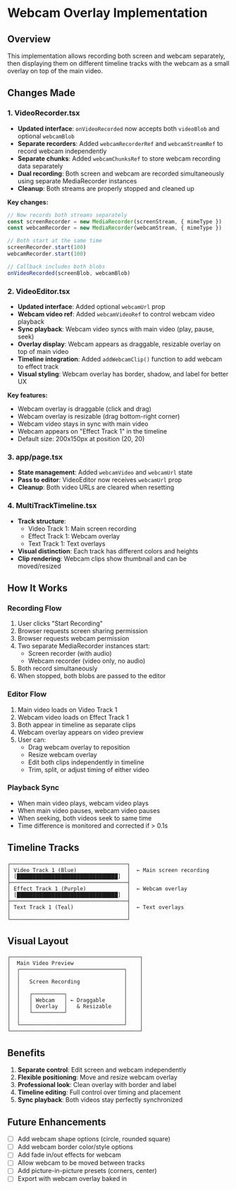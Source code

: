 # Webcam Overlay Implementation

## Overview
This implementation allows recording both screen and webcam separately, then displaying them on different timeline tracks with the webcam as a small overlay on top of the main video.

## Changes Made

### 1. VideoRecorder.tsx
- **Updated interface**: `onVideoRecorded` now accepts both `videoBlob` and optional `webcamBlob`
- **Separate recorders**: Added `webcamRecorderRef` and `webcamStreamRef` to record webcam independently
- **Separate chunks**: Added `webcamChunksRef` to store webcam recording data separately
- **Dual recording**: Both screen and webcam are recorded simultaneously using separate MediaRecorder instances
- **Cleanup**: Both streams are properly stopped and cleaned up

**Key changes:**
```typescript
// Now records both streams separately
const screenRecorder = new MediaRecorder(screenStream, { mimeType })
const webcamRecorder = new MediaRecorder(webcamStream, { mimeType })

// Both start at the same time
screenRecorder.start(100)
webcamRecorder.start(100)

// Callback includes both blobs
onVideoRecorded(screenBlob, webcamBlob)
```

### 2. VideoEditor.tsx
- **Updated interface**: Added optional `webcamUrl` prop
- **Webcam video ref**: Added `webcamVideoRef` to control webcam video playback
- **Sync playback**: Webcam video syncs with main video (play, pause, seek)
- **Overlay display**: Webcam appears as draggable, resizable overlay on top of main video
- **Timeline integration**: Added `addWebcamClip()` function to add webcam to effect track
- **Visual styling**: Webcam overlay has border, shadow, and label for better UX

**Key features:**
- Webcam overlay is draggable (click and drag)
- Webcam overlay is resizable (drag bottom-right corner)
- Webcam video stays in sync with main video
- Webcam appears on "Effect Track 1" in the timeline
- Default size: 200x150px at position (20, 20)

### 3. app/page.tsx
- **State management**: Added `webcamVideo` and `webcamUrl` state
- **Pass to editor**: VideoEditor now receives `webcamUrl` prop
- **Cleanup**: Both video URLs are cleared when resetting

### 4. MultiTrackTimeline.tsx
- **Track structure**: 
  - Video Track 1: Main screen recording
  - Effect Track 1: Webcam overlay
  - Text Track 1: Text overlays
- **Visual distinction**: Each track has different colors and heights
- **Clip rendering**: Webcam clips show thumbnail and can be moved/resized

## How It Works

### Recording Flow
1. User clicks "Start Recording"
2. Browser requests screen sharing permission
3. Browser requests webcam permission
4. Two separate MediaRecorder instances start:
   - Screen recorder (with audio)
   - Webcam recorder (video only, no audio)
5. Both record simultaneously
6. When stopped, both blobs are passed to the editor

### Editor Flow
1. Main video loads on Video Track 1
2. Webcam video loads on Effect Track 1
3. Both appear in timeline as separate clips
4. Webcam overlay appears on video preview
5. User can:
   - Drag webcam overlay to reposition
   - Resize webcam overlay
   - Edit both clips independently in timeline
   - Trim, split, or adjust timing of either video

### Playback Sync
- When main video plays, webcam video plays
- When main video pauses, webcam video pauses
- When seeking, both videos seek to same time
- Time difference is monitored and corrected if > 0.1s

## Timeline Tracks

```
┌─────────────────────────────────────┐
│ Video Track 1 (Blue)                │  ← Main screen recording
│ [████████████████████████████████]  │
├─────────────────────────────────────┤
│ Effect Track 1 (Purple)             │  ← Webcam overlay
│ [████████████████████████████████]  │
├─────────────────────────────────────┤
│ Text Track 1 (Teal)                 │  ← Text overlays
│                                     │
└─────────────────────────────────────┘
```

## Visual Layout

```
┌─────────────────────────────────────────┐
│  Main Video Preview                     │
│  ┌─────────────────────────────────┐    │
│  │                                 │    │
│  │   Screen Recording              │    │
│  │                                 │    │
│  │   ┌──────────┐                  │    │
│  │   │ Webcam   │ ← Draggable      │    │
│  │   │ Overlay  │   & Resizable    │    │
│  │   └──────────┘                  │    │
│  │                                 │    │
│  └─────────────────────────────────┘    │
└─────────────────────────────────────────┘
```

## Benefits

1. **Separate control**: Edit screen and webcam independently
2. **Flexible positioning**: Move and resize webcam overlay
3. **Professional look**: Clean overlay with border and label
4. **Timeline editing**: Full control over timing and placement
5. **Sync playback**: Both videos stay perfectly synchronized

## Future Enhancements

- [ ] Add webcam shape options (circle, rounded square)
- [ ] Add webcam border color/style options
- [ ] Add fade in/out effects for webcam
- [ ] Allow webcam to be moved between tracks
- [ ] Add picture-in-picture presets (corners, center)
- [ ] Export with webcam overlay baked in
